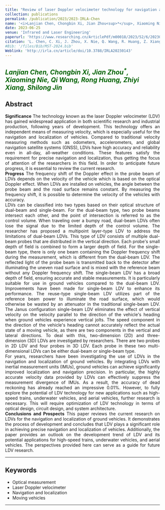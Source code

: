 ```yaml
---
title: "Review of laser Doppler velocimeter technology for navigation and localization"
collection: publications
permalink: /publication/2023/2023-IRLA-Chen
name: '<i>Lanjian Chen, Chongbin Xi, Jian Zhou<sup>*</sup>, Xiaoming Nie, Qi Wang, Rong Huang, <strong>Zhiyi Xiang</strong>, Shilong Jin</i>'
date: 2023-06-25
venue: 'Infrared and Laser Engineering'
paperurl: 'https://www.researching.cn/ArticlePdf/m00018/2023/52/6/20230143.pdf'
citation: 'L. Chen, C. Xi, J. Zhou, X. Nie, Q. Wang, R. Huang, Z. Xiang, and S. Jin, &quot;Review of laser Doppler velocimeter technology for navigation and localization,&quot; <i>Infrared. Laser. Engineering</i>, vol. 52, no. 6, p. 20230143-13, Jun. 2023.'
#Bib: '/files/Bib/MST-2024.bib'
Weblink: 'http://irla.cn/article/doi/10.3788/IRLA20230143'
---
```


<font color="#006400"><i>Lanjian Chen, Chongbin Xi, Jian Zhou<sup>*</sup>, Xiaoming Nie, Qi Wang, Rong Huang, <strong>Zhiyi Xiang</strong>, Shilong Jin</i></font>
------

**Abstract**
------
<p style="text-align:justify; text-justify:inter-ideograph;">
<strong>Significance</strong> The technology known as the laser Doppler velocimeter (LDV) has gained widespread application in both scientific research and industrial production, following years of development. This technology offers an independent means of measuring velocity, which is especially useful for the navigation and localization of vehicles. Compared to traditional velocity measuring methods such as odometers, accelerometers, and global navigation satellite systems (GNSS), LDVs have high accuracy and reliability even in all-day, all-weather conditions. These features satisfy the requirement for precise navigation and localization, thus getting the focus of attention of the researchers in this field. In order to anticipate future progress, it is essential to review the current research.<br>  
<strong>Progress</strong> The frequency shift of the Doppler effect in the probe beam of LDVs depends on the velocity of the vehicle which is based on the optical Doppler effect. When LDVs are installed on vehicles, the angle between the probe beam and the road surface remains constant. By measuring the frequency shift, it is possible to determine the velocity of the vehicles with accuracy.<br>  
LDVs can be classified into two types based on their optical structure of dual-beam and single-beam. For the dual-beam type, two probe beams intersect each other, and the point of intersection is referred to as the control volume. When traveling over a bumpy road, dual-beam LDVs often lose the signal due to the limited depth of the control volume. The researcher has proposed a multipoint layer-type LDV to address the limitations of dual-beam LDVs. This type of LDV consists of multiple dual-beam probes that are distributed in the vertical direction. Each probe's small depth of field is combined to form a larger depth of field. For the single-beam type, there is only one beam containing the Doppler frequency shift during the measurement, which is different from the dual-beam LDV. The reflected light of the probe beam is transmitted back to the detector after illuminating the uneven road surface and is mixed with the reference beam without any Doppler frequency shift. The single-beam LDV has a broad depth of field, ensuring accurate and stable measurements. It is particularly suitable for use in ground vehicles compared to the dual-beam LDV. Improvements have been made for single-beam LDV to enhance its performance. The reuse-type single-beam LDV utilizes part of the reference beam power to illuminate the road surface, which would otherwise be wasted by an attenuator in the traditional single-beam LDV. The Janus configuration single-beam LDV eliminates the effect of vertical velocity on the velocity parallel to the direction of the vehicle's heading when ground vehicles experience vertical jolts. The speed component in the direction of the vehicle's heading cannot accurately reflect the actual state of a moving vehicle, as there are two components in the vertical and lateral directions. To deal with this, two-dimension (2D) and three-dimension (3D) LDVs are investigated by researchers. There are two probes in 2D LDV and four probes in 3D LDV. Each probe in these two multi-dimensional LDVs can be either dual-beam or single-beam type.<br>  
For years, researchers have been investigating the use of LDVs in the navigation and localization of ground vehicles. By integrating LDVs with inertial measurement units (IMUs), ground vehicles can achieve significantly improved localization and navigation precision. In particular, the highly accurate velocity data provided by LDVs can effectively suppress the measurement divergence of IMUs. As a result, the accuracy of dead reckoning has already reached an impressive 0.01%. However, to fully explore the potential of LDV technology for new applications such as high-speed trains, underwater vehicles, and aerial vehicles, further research is necessary. This will require optimization of LDV technology in terms of optical design, circuit design, and system architecture.<br>  
<strong>Conclusions and Prospects</strong> This paper reviews the current research on LDVs for the navigation and localization of ground vehicles. It demonstrates the process of development and concludes that LDV plays a significant role in achieving precise navigation and localization of vehicles. Additionally, the paper provides an outlook on the development trend of LDV and its potential applications for high-speed trains, underwater vehicles, and aerial vehicles. The perspectives provided here can serve as a guide for future LDV research.
</p>

------

**Keywords**
------
- Optical measurement
- Laser Doppler velocimeter
- Navigation and localization
- Moving vehicles

------